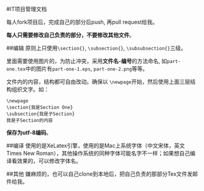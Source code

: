 #IT项目管理文档

每人fork项目后，完成自己的部分后push, 再pull request给我。

**每人只需要修改自己负责的部分，不要修改其他文件**。

##编辑
原则上只使用`\section{}`, `\subsection{}`, `\subsubsection{}`三级。

里面需要使用图片的，为防止冲突，采用**文件名-编号**的方法命名, 如`part-one.tex`中的图片有`part-one-1.eps`, `part-one-2.png`等等。

文件内的内容，结构都可自由改动。确保以 `\newpage`开始，然后使用上面三层结构组织文字。如：

```
\newpage
\section{我是Section One}
\subsection{我是子Section}
我是子Section的内容
```

**保存为utf-8编码**。

##编译
使用的是XeLatex引擎，使用的是Mac上系统字体（中文宋体，英文Times New Roman），其他操作系统的同种字体可能名字不一样；如果想自己编译看效果的，可以修改字体名。


##其他
嫌麻烦的，也可以自己clone到本地后，把自己负责的那部分Tex文件发邮件给我。
